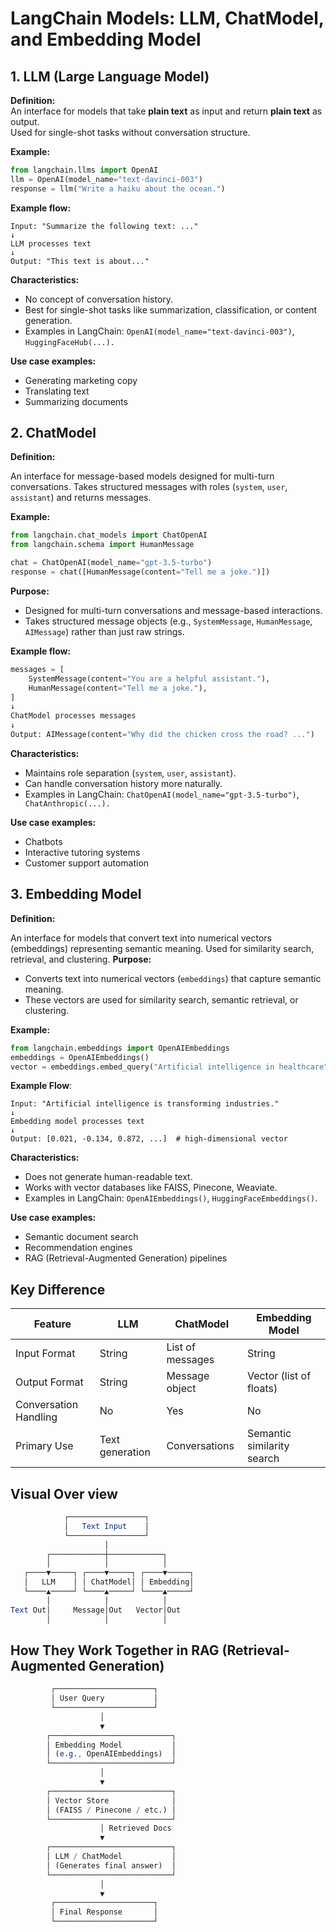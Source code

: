 # LangChain Models: LLM, ChatModel, and Embedding Model

## 1. LLM (Large Language Model)
**Definition:**  
An interface for models that take **plain text** as input and return **plain text** as output.  
Used for single-shot tasks without conversation structure.

**Example:**
```python
from langchain.llms import OpenAI
llm = OpenAI(model_name="text-davinci-003")
response = llm("Write a haiku about the ocean.")
```
**Example flow:**
```vbnet
Input: "Summarize the following text: ..."
↓
LLM processes text
↓
Output: "This text is about..."
```
**Characteristics:**
* No concept of conversation history.
* Best for single-shot tasks like summarization, classification, or content generation.
* Examples in LangChain: ```OpenAI(model_name="text-davinci-003")```, ```HuggingFaceHub(...).```

**Use case examples:**
* Generating marketing copy
* Translating text
* Summarizing documents

## 2. ChatModel
**Definition:**

An interface for message-based models designed for multi-turn conversations.
Takes structured messages with roles (```system```, ```user```, ```assistant```) and returns messages.

**Example:**
```python
from langchain.chat_models import ChatOpenAI
from langchain.schema import HumanMessage

chat = ChatOpenAI(model_name="gpt-3.5-turbo")
response = chat([HumanMessage(content="Tell me a joke.")])
```
**Purpose:**
* Designed for multi-turn conversations and message-based interactions.
* Takes structured message objects (e.g., ```SystemMessage```, ```HumanMessage```, ```AIMessage```) rather than just raw strings.

**Example flow:**
```python
messages = [
    SystemMessage(content="You are a helpful assistant."),
    HumanMessage(content="Tell me a joke."),
]
↓
ChatModel processes messages
↓
Output: AIMessage(content="Why did the chicken cross the road? ...")

```
**Characteristics:**
* Maintains role separation (```system```, ```user```, ```assistant```).
* Can handle conversation history more naturally.
* Examples in LangChain: ```ChatOpenAI(model_name="gpt-3.5-turbo")```,``` ChatAnthropic(...).```

**Use case examples:**
* Chatbots
* Interactive tutoring systems
* Customer support automation

## 3. Embedding Model
**Definition:**

An interface for models that convert text into numerical vectors (embeddings) representing semantic meaning.
Used for similarity search, retrieval, and clustering.
**Purpose:**
* Converts text into numerical vectors (```embeddings```) that capture semantic meaning.
* These vectors are used for similarity search, semantic retrieval, or clustering.

**Example:**
```python
from langchain.embeddings import OpenAIEmbeddings
embeddings = OpenAIEmbeddings()
vector = embeddings.embed_query("Artificial intelligence in healthcare")
```
**Example Flow**:
```vbnet
Input: "Artificial intelligence is transforming industries."
↓
Embedding model processes text
↓
Output: [0.021, -0.134, 0.872, ...]  # high-dimensional vector

```
**Characteristics:**
* Does not generate human-readable text.
* Works with vector databases like FAISS, Pinecone, Weaviate.
* Examples in LangChain: ```OpenAIEmbeddings()```, ```HuggingFaceEmbeddings()```.

**Use case examples:**
* Semantic document search
* Recommendation engines
* RAG (Retrieval-Augmented Generation) pipelines

## Key Difference
| Feature               | LLM             | ChatModel        | Embedding Model            |
| --------------------- | --------------- | ---------------- | -------------------------- |
| Input Format          | String          | List of messages | String                     |
| Output Format         | String          | Message object   | Vector (list of floats)    |
| Conversation Handling | No              | Yes              | No                         |
| Primary Use           | Text generation | Conversations    | Semantic similarity search |

## Visual Over view
```mathematica
            ┌─────────────────┐
            │   Text Input    │
            └─────────────────┘
                     │
        ┌────────────┼────────────┐
        │            │            │
   ┌────▼─────┐ ┌────▼─────┐ ┌────▼─────┐
   │   LLM    │ │ ChatModel│ │ Embedding│
   └────▲─────┘ └────▲─────┘ └────▲─────┘
        │            │            │
Text Out│     Message│Out   Vector│Out
        │            │            │
```
## How They Work Together in RAG (Retrieval-Augmented Generation)
```mathematica
         ┌──────────────────────┐
         │ User Query           │
         └──────────────────────┘
                    │
                    ▼
        ┌───────────────────────────┐
        │ Embedding Model           │
        │ (e.g., OpenAIEmbeddings)  │
        └───────────────────────────┘
                    │
                    ▼
        ┌───────────────────────────┐
        │ Vector Store              │
        │ (FAISS / Pinecone / etc.) │
        └───────────────────────────┘
                    │ Retrieved Docs
                    ▼
        ┌───────────────────────────┐
        │ LLM / ChatModel           │
        │ (Generates final answer)  │
        └───────────────────────────┘
                    │
                    ▼
         ┌──────────────────────┐
         │ Final Response       │
         └──────────────────────┘
```